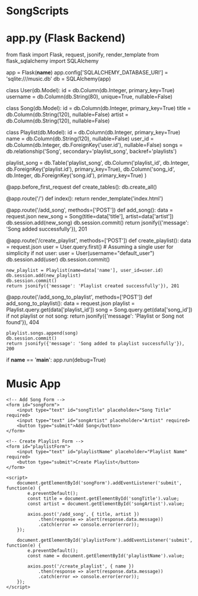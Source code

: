 # SongScripts
# app.py (Flask Backend)
from flask import Flask, request, jsonify, render_template
from flask_sqlalchemy import SQLAlchemy

app = Flask(__name__)
app.config['SQLALCHEMY_DATABASE_URI'] = 'sqlite:///music.db'
db = SQLAlchemy(app)

class User(db.Model):
    id = db.Column(db.Integer, primary_key=True)
    username = db.Column(db.String(80), unique=True, nullable=False)

class Song(db.Model):
    id = db.Column(db.Integer, primary_key=True)
    title = db.Column(db.String(120), nullable=False)
    artist = db.Column(db.String(120), nullable=False)

class Playlist(db.Model):
    id = db.Column(db.Integer, primary_key=True)
    name = db.Column(db.String(120), nullable=False)
    user_id = db.Column(db.Integer, db.ForeignKey('user.id'), nullable=False)
    songs = db.relationship('Song', secondary='playlist_song', backref='playlists')

playlist_song = db.Table('playlist_song',
    db.Column('playlist_id', db.Integer, db.ForeignKey('playlist.id'), primary_key=True),
    db.Column('song_id', db.Integer, db.ForeignKey('song.id'), primary_key=True)
)

@app.before_first_request
def create_tables():
    db.create_all()

@app.route('/')
def index():
    return render_template('index.html')

@app.route('/add_song', methods=['POST'])
def add_song():
    data = request.json
    new_song = Song(title=data['title'], artist=data['artist'])
    db.session.add(new_song)
    db.session.commit()
    return jsonify({'message': 'Song added successfully'}), 201

@app.route('/create_playlist', methods=['POST'])
def create_playlist():
    data = request.json
    user = User.query.first()  # Assuming a single user for simplicity
    if not user:
        user = User(username="default_user")
        db.session.add(user)
        db.session.commit()

    new_playlist = Playlist(name=data['name'], user_id=user.id)
    db.session.add(new_playlist)
    db.session.commit()
    return jsonify({'message': 'Playlist created successfully'}), 201

@app.route('/add_song_to_playlist', methods=['POST'])
def add_song_to_playlist():
    data = request.json
    playlist = Playlist.query.get(data['playlist_id'])
    song = Song.query.get(data['song_id'])
    if not playlist or not song:
        return jsonify({'message': 'Playlist or Song not found'}), 404

    playlist.songs.append(song)
    db.session.commit()
    return jsonify({'message': 'Song added to playlist successfully'}), 200

if __name__ == '__main__':
    app.run(debug=True)

<!-- templates/index.html (Frontend) -->
<!DOCTYPE html>
<html lang="en">
<head>
    <meta charset="UTF-8">
    <meta name="viewport" content="width=device-width, initial-scale=1.0">
    <title>Music App</title>
    <script src="https://cdn.jsdelivr.net/npm/axios/dist/axios.min.js"></script>
</head>
<body>
    <h1>Music App</h1>
    
    <!-- Add Song Form -->
    <form id="songForm">
        <input type="text" id="songTitle" placeholder="Song Title" required>
        <input type="text" id="songArtist" placeholder="Artist" required>
        <button type="submit">Add Song</button>
    </form>

    <!-- Create Playlist Form -->
    <form id="playlistForm">
        <input type="text" id="playlistName" placeholder="Playlist Name" required>
        <button type="submit">Create Playlist</button>
    </form>

    <script>
        document.getElementById('songForm').addEventListener('submit', function(e) {
            e.preventDefault();
            const title = document.getElementById('songTitle').value;
            const artist = document.getElementById('songArtist').value;

            axios.post('/add_song', { title, artist })
                .then(response => alert(response.data.message))
                .catch(error => console.error(error));
        });

        document.getElementById('playlistForm').addEventListener('submit', function(e) {
            e.preventDefault();
            const name = document.getElementById('playlistName').value;

            axios.post('/create_playlist', { name })
                .then(response => alert(response.data.message))
                .catch(error => console.error(error));
        });
    </script>
</body>
</html>
